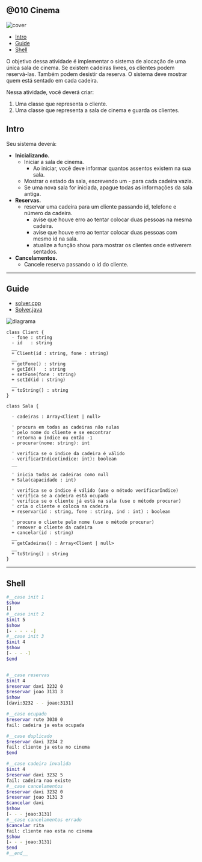 ## @010 Cinema

![cover](https://raw.githubusercontent.com/qxcodepoo/arcade/master/base/010/cover.jpg)

<!-- toc -->
- [Intro](#intro)
- [Guide](#guide)
- [Shell](#shell)
<!-- toc -->

O objetivo dessa atividade é implementar o sistema de alocação de uma única sala de cinema. Se existem cadeiras livres, os clientes podem reservá-las. Também podem desistir da reserva. O sistema deve mostrar quem está sentado em cada cadeira.

Nessa atividade, você deverá criar:

1. Uma classe que representa o cliente.
2. Uma classe que representa a sala de cinema e guarda os clientes.

## Intro

Seu sistema deverá:

- **Inicializando.**
  - Iniciar a sala de cinema.
    - Ao iniciar, você deve informar quantos assentos existem na sua sala.
  - Mostrar o estado da sala, escrevendo um - para cada cadeira vazia.
  - Se uma nova sala for iniciada, apague todas as informações da sala antiga.
- **Reservas.**
  - reservar uma cadeira para um cliente passando id, telefone e número da cadeira.
    - avise que houve erro ao tentar colocar duas pessoas na mesma cadeira.
    - avise que houve erro ao tentar colocar duas pessoas com mesmo id na sala.
    - atualize a função show para mostrar os clientes onde estiverem sentados.
- **Cancelamentos.**
  - Cancele reserva passando o id do cliente.

***

## Guide

- [solver.cpp](https://github.com/qxcodepoo/arcade/blob/master/base/010/.cache/draft.cpp)
- [Solver.java](https://github.com/qxcodepoo/arcade/blob/master/base/010/.cache/draft.java)

![diagrama](https://raw.githubusercontent.com/qxcodepoo/arcade/master/base/010/diagrama.png)

[](load)[](https://github.com/qxcodepoo/arcade/blob/master/base/010/diagrama.puml)[](plantuml:fenced:filter)

```plantuml
class Client {
  - fone : string
  - id   : string
  __
  + Client(id : string, fone : string)
  __
  + getFone() : string
  + getId()   : string
  + setFone(fone : string)
  + setId(id : string)
  __
  + toString() : string
}

class Sala {
  
  - cadeiras : Array<Client | null>
  
  ' procura em todas as cadeiras não nulas
  ' pelo nome do cliente e se encontrar
  ' retorna o índice ou então -1
  - procurar(nome: string): int
  
  ' verifica se o indice da cadeira é válido
  - verificarIndice(indice: int): boolean
  __
  
  ' inicia todas as cadeiras como null
  + Sala(capacidade : int)
  
  ' verifica se o índice é válido (use o método verificarIndice)
  ' verifica se a cadeira está ocupada
  ' verifica se o cliente já está na sala (use o método procurar)
  ' cria o cliente e coloca na cadeira
  + reservar(id : string, fone : string, ind : int) : boolean
  
  ' procura o cliente pelo nome (use o método procurar)
  ' remover o cliente da cadeira
  + cancelar(id : string)
  __
  + getCadeiras() : Array<Client | null>
  __
  + toString() : string
}
```

[](load)

***

## Shell

```bash
#__case init 1
$show
[]
#__case init 2
$init 5
$show
[- - - - -]
#__case init 3
$init 4
$show
[- - - -]
$end
```

```sh

#__case reservas
$init 4
$reservar davi 3232 0
$reservar joao 3131 3
$show
[davi:3232 - - joao:3131]

#__case ocupado
$reservar rute 3030 0
fail: cadeira ja esta ocupada

#__case duplicado
$reservar davi 3234 2
fail: cliente ja esta no cinema
$end
```

```sh
#__case cadeira invalida
$init 4
$reservar davi 3232 5
fail: cadeira nao existe
#__case cancelamentos
$reservar davi 3232 0
$reservar joao 3131 3
$cancelar davi
$show
[- - - joao:3131]
#__case cancelamentos errado
$cancelar rita
fail: cliente nao esta no cinema
$show
[- - - joao:3131]
$end
#__end__
```
